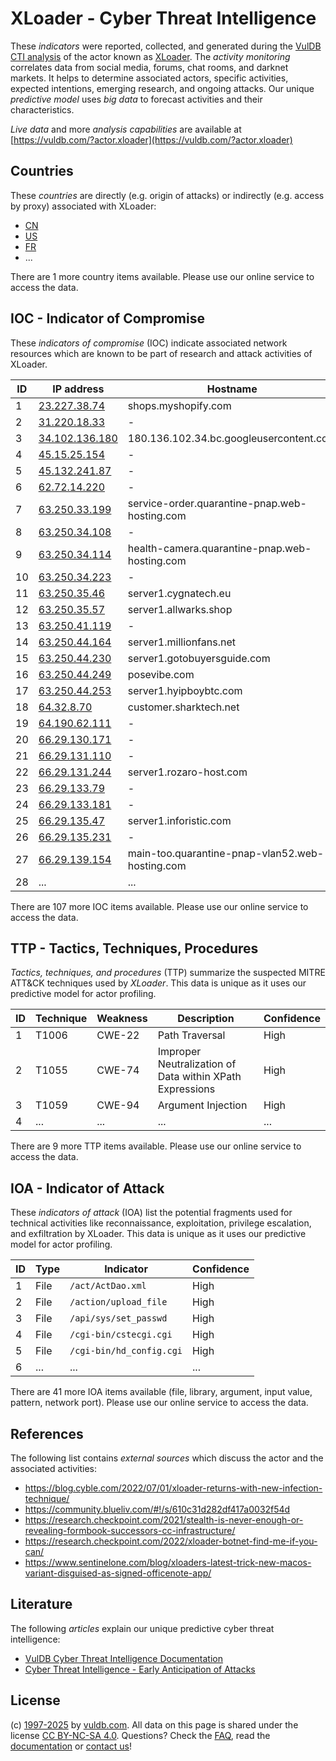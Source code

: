 # XLoader - Cyber Threat Intelligence

These _indicators_ were reported, collected, and generated during the [VulDB CTI analysis](https://vuldb.com/?kb.cti) of the actor known as [XLoader](https://vuldb.com/?actor.xloader). The _activity monitoring_ correlates data from social media, forums, chat rooms, and darknet markets. It helps to determine associated actors, specific activities, expected intentions, emerging research, and ongoing attacks. Our unique _predictive model_ uses _big data_ to forecast activities and their characteristics.

_Live data_ and more _analysis capabilities_ are available at [https://vuldb.com/?actor.xloader](https://vuldb.com/?actor.xloader)

## Countries

These _countries_ are directly (e.g. origin of attacks) or indirectly (e.g. access by proxy) associated with XLoader:

* [CN](https://vuldb.com/?country.cn)
* [US](https://vuldb.com/?country.us)
* [FR](https://vuldb.com/?country.fr)
* ...

There are 1 more country items available. Please use our online service to access the data.

## IOC - Indicator of Compromise

These _indicators of compromise_ (IOC) indicate associated network resources which are known to be part of research and attack activities of XLoader.

ID | IP address | Hostname | Campaign | Confidence
-- | ---------- | -------- | -------- | ----------
1 | [23.227.38.74](https://vuldb.com/?ip.23.227.38.74) | shops.myshopify.com | - | High
2 | [31.220.18.33](https://vuldb.com/?ip.31.220.18.33) | - | - | High
3 | [34.102.136.180](https://vuldb.com/?ip.34.102.136.180) | 180.136.102.34.bc.googleusercontent.com | - | Medium
4 | [45.15.25.154](https://vuldb.com/?ip.45.15.25.154) | - | - | High
5 | [45.132.241.87](https://vuldb.com/?ip.45.132.241.87) | - | - | High
6 | [62.72.14.220](https://vuldb.com/?ip.62.72.14.220) | - | - | High
7 | [63.250.33.199](https://vuldb.com/?ip.63.250.33.199) | service-order.quarantine-pnap.web-hosting.com | - | High
8 | [63.250.34.108](https://vuldb.com/?ip.63.250.34.108) | - | - | High
9 | [63.250.34.114](https://vuldb.com/?ip.63.250.34.114) | health-camera.quarantine-pnap.web-hosting.com | - | High
10 | [63.250.34.223](https://vuldb.com/?ip.63.250.34.223) | - | - | High
11 | [63.250.35.46](https://vuldb.com/?ip.63.250.35.46) | server1.cygnatech.eu | - | High
12 | [63.250.35.57](https://vuldb.com/?ip.63.250.35.57) | server1.allwarks.shop | - | High
13 | [63.250.41.119](https://vuldb.com/?ip.63.250.41.119) | - | - | High
14 | [63.250.44.164](https://vuldb.com/?ip.63.250.44.164) | server1.millionfans.net | - | High
15 | [63.250.44.230](https://vuldb.com/?ip.63.250.44.230) | server1.gotobuyersguide.com | - | High
16 | [63.250.44.249](https://vuldb.com/?ip.63.250.44.249) | posevibe.com | - | High
17 | [63.250.44.253](https://vuldb.com/?ip.63.250.44.253) | server1.hyipboybtc.com | - | High
18 | [64.32.8.70](https://vuldb.com/?ip.64.32.8.70) | customer.sharktech.net | - | High
19 | [64.190.62.111](https://vuldb.com/?ip.64.190.62.111) | - | - | High
20 | [66.29.130.171](https://vuldb.com/?ip.66.29.130.171) | - | - | High
21 | [66.29.131.110](https://vuldb.com/?ip.66.29.131.110) | - | - | High
22 | [66.29.131.244](https://vuldb.com/?ip.66.29.131.244) | server1.rozaro-host.com | - | High
23 | [66.29.133.79](https://vuldb.com/?ip.66.29.133.79) | - | - | High
24 | [66.29.133.181](https://vuldb.com/?ip.66.29.133.181) | - | - | High
25 | [66.29.135.47](https://vuldb.com/?ip.66.29.135.47) | server1.inforistic.com | - | High
26 | [66.29.135.231](https://vuldb.com/?ip.66.29.135.231) | - | - | High
27 | [66.29.139.154](https://vuldb.com/?ip.66.29.139.154) | main-too.quarantine-pnap-vlan52.web-hosting.com | - | High
28 | ... | ... | ... | ...

There are 107 more IOC items available. Please use our online service to access the data.

## TTP - Tactics, Techniques, Procedures

_Tactics, techniques, and procedures_ (TTP) summarize the suspected MITRE ATT&CK techniques used by _XLoader_. This data is unique as it uses our predictive model for actor profiling.

ID | Technique | Weakness | Description | Confidence
-- | --------- | -------- | ----------- | ----------
1 | T1006 | CWE-22 | Path Traversal | High
2 | T1055 | CWE-74 | Improper Neutralization of Data within XPath Expressions | High
3 | T1059 | CWE-94 | Argument Injection | High
4 | ... | ... | ... | ...

There are 9 more TTP items available. Please use our online service to access the data.

## IOA - Indicator of Attack

These _indicators of attack_ (IOA) list the potential fragments used for technical activities like reconnaissance, exploitation, privilege escalation, and exfiltration by XLoader. This data is unique as it uses our predictive model for actor profiling.

ID | Type | Indicator | Confidence
-- | ---- | --------- | ----------
1 | File | `/act/ActDao.xml` | High
2 | File | `/action/upload_file` | High
3 | File | `/api/sys/set_passwd` | High
4 | File | `/cgi-bin/cstecgi.cgi` | High
5 | File | `/cgi-bin/hd_config.cgi` | High
6 | ... | ... | ...

There are 41 more IOA items available (file, library, argument, input value, pattern, network port). Please use our online service to access the data.

## References

The following list contains _external sources_ which discuss the actor and the associated activities:

* https://blog.cyble.com/2022/07/01/xloader-returns-with-new-infection-technique/
* https://community.blueliv.com/#!/s/610c31d282df417a0032f54d
* https://research.checkpoint.com/2021/stealth-is-never-enough-or-revealing-formbook-successors-cc-infrastructure/
* https://research.checkpoint.com/2022/xloader-botnet-find-me-if-you-can/
* https://www.sentinelone.com/blog/xloaders-latest-trick-new-macos-variant-disguised-as-signed-officenote-app/

## Literature

The following _articles_ explain our unique predictive cyber threat intelligence:

* [VulDB Cyber Threat Intelligence Documentation](https://vuldb.com/?kb.cti)
* [Cyber Threat Intelligence - Early Anticipation of Attacks](https://www.scip.ch/en/?labs.20201022)

## License

(c) [1997-2025](https://vuldb.com/?kb.changelog) by [vuldb.com](https://vuldb.com/?kb.about). All data on this page is shared under the license [CC BY-NC-SA 4.0](https://creativecommons.org/licenses/by-nc-sa/4.0/). Questions? Check the [FAQ](https://vuldb.com/?kb.faq), read the [documentation](https://vuldb.com/?kb) or [contact us](https://vuldb.com/?contact)!
